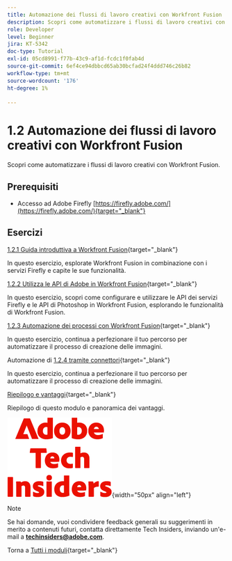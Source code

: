 ```yaml
---
title: Automazione dei flussi di lavoro creativi con Workfront Fusion
description: Scopri come automatizzare i flussi di lavoro creativi con Workfront Fusion
role: Developer
level: Beginner
jira: KT-5342
doc-type: Tutorial
exl-id: 05cd8991-f77b-43c9-af1d-fcdc1f0fab4d
source-git-commit: 6ef4ce94dbbcd65ab30bcfad24f4ddd746c26b82
workflow-type: tm+mt
source-wordcount: '176'
ht-degree: 1%

---
```


# 1.2 Automazione dei flussi di lavoro creativi con Workfront Fusion

Scopri come automatizzare i flussi di lavoro creativi con Workfront Fusion.

## Prerequisiti

- Accesso ad Adobe Firefly [https://firefly.adobe.com/](https://firefly.adobe.com/){target="_blank"}

## Esercizi

[1.2.1 Guida introduttiva a Workfront Fusion](./ex1.md){target="_blank"}

In questo esercizio, esplorate Workfront Fusion in combinazione con i servizi Firefly e capite le sue funzionalità.

[1.2.2 Utilizza le API di Adobe in Workfront Fusion](./ex2.md){target="_blank"}

In questo esercizio, scopri come configurare e utilizzare le API dei servizi Firefly e le API di Photoshop in Workfront Fusion, esplorando le funzionalità di Workfront Fusion.

[1.2.3 Automazione dei processi con Workfront Fusion](./ex3.md){target="_blank"}

In questo esercizio, continua a perfezionare il tuo percorso per automatizzare il processo di creazione delle immagini.

Automazione di [1.2.4 tramite connettori](./ex4.md){target="_blank"}

In questo esercizio, continua a perfezionare il tuo percorso per automatizzare il processo di creazione delle immagini.

[Riepilogo e vantaggi](./summary.md){target="_blank"}

Riepilogo di questo modulo e panoramica dei vantaggi.

![Informazioni tecniche](./../../../assets/images/techinsiders.png){width="50px" align="left"}

>[!NOTE]
>
>Se hai domande, vuoi condividere feedback generali su suggerimenti in merito a contenuti futuri, contatta direttamente Tech Insiders, inviando un&#39;e-mail a **techinsiders@adobe.com**.

Torna a [Tutti i moduli](../../../overview.md){target="_blank"}
